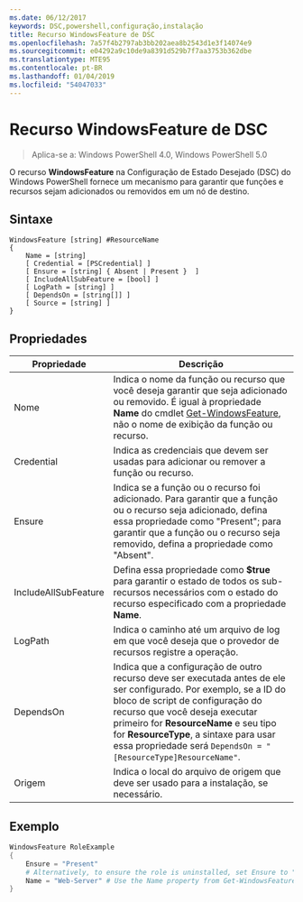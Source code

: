 ```yaml
---
ms.date: 06/12/2017
keywords: DSC,powershell,configuração,instalação
title: Recurso WindowsFeature de DSC
ms.openlocfilehash: 7a57f4b2797ab3bb202aea8b2543d1e3f14074e9
ms.sourcegitcommit: e04292a9c10de9a8391d529b7f7aa3753b362dbe
ms.translationtype: MTE95
ms.contentlocale: pt-BR
ms.lasthandoff: 01/04/2019
ms.locfileid: "54047033"
---
```

# <a name="dsc-windowsfeature-resource"></a>Recurso WindowsFeature de DSC

> Aplica-se a: Windows PowerShell 4.0, Windows PowerShell 5.0

O recurso **WindowsFeature** na Configuração de Estado Desejado (DSC) do Windows PowerShell fornece um mecanismo para garantir que funções e recursos sejam adicionados ou removidos em um nó de destino.

## <a name="syntax"></a>Sintaxe

```
WindowsFeature [string] #ResourceName
{
    Name = [string]
    [ Credential = [PSCredential] ]
    [ Ensure = [string] { Absent | Present }  ]
    [ IncludeAllSubFeature = [bool] ]
    [ LogPath = [string] ]
    [ DependsOn = [string[]] ]
    [ Source = [string] ]
}
```

## <a name="properties"></a>Propriedades

|  Propriedade  |  Descrição   |
|---|---|
| Nome| Indica o nome da função ou recurso que você deseja garantir que seja adicionado ou removido. É igual à propriedade __Name__ do cmdlet [Get-WindowsFeature](/powershell/module/servermanager/Get-WindowsFeature), não o nome de exibição da função ou recurso.|
| Credential| Indica as credenciais que devem ser usadas para adicionar ou remover a função ou recurso.|
| Ensure| Indica se a função ou o recurso foi adicionado. Para garantir que a função ou o recurso seja adicionado, defina essa propriedade como "Present"; para garantir que a função ou o recurso seja removido, defina a propriedade como "Absent".|
| IncludeAllSubFeature| Defina essa propriedade como __$true__ para garantir o estado de todos os sub-recursos necessários com o estado do recurso especificado com a propriedade __Name__.|
| LogPath| Indica o caminho até um arquivo de log em que você deseja que o provedor de recursos registre a operação.|
| DependsOn| Indica que a configuração de outro recurso deve ser executada antes de ele ser configurado. Por exemplo, se a ID do bloco de script de configuração do recurso que você deseja executar primeiro for __ResourceName__ e seu tipo for __ResourceType__, a sintaxe para usar essa propriedade será `DependsOn = "[ResourceType]ResourceName"`.|
| Origem| Indica o local do arquivo de origem que deve ser usado para a instalação, se necessário.|

## <a name="example"></a>Exemplo
```powershell
WindowsFeature RoleExample
{
    Ensure = "Present"
    # Alternatively, to ensure the role is uninstalled, set Ensure to "Absent"
    Name = "Web-Server" # Use the Name property from Get-WindowsFeature
}
```
